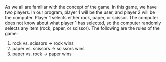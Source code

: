 As we all are familiar with the concept of the game. In this game, we have two players. In our program, player 1 will be the user, and player 2 will be the computer. Player 1 selects either rock, paper, or scissor. The computer does not know about what player 1 has selected, so the computer randomly selects any item (rock, paper, or scissor).
The following are the rules of the game:
1. rock vs. scissors -> rock wins
2. paper vs. scissors -> scissors wins
3. paper vs. rock -> paper wins